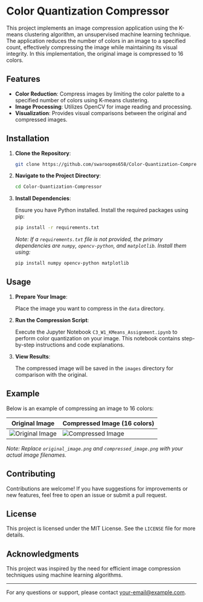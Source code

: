 # Color Quantization Compressor

This project implements an image compression application using the K-means clustering algorithm, an unsupervised machine learning technique. The application reduces the number of colors in an image to a specified count, effectively compressing the image while maintaining its visual integrity. In this implementation, the original image is compressed to 16 colors.

## Features

- **Color Reduction**: Compress images by limiting the color palette to a specified number of colors using K-means clustering.
- **Image Processing**: Utilizes OpenCV for image reading and processing.
- **Visualization**: Provides visual comparisons between the original and compressed images.

## Installation

1. **Clone the Repository**:

   ```bash
   git clone https://github.com/swaroopms658/Color-Quantization-Compressor.git
   ```

2. **Navigate to the Project Directory**:

   ```bash
   cd Color-Quantization-Compressor
   ```

3. **Install Dependencies**:

   Ensure you have Python installed. Install the required packages using pip:

   ```bash
   pip install -r requirements.txt
   ```

   *Note: If a `requirements.txt` file is not provided, the primary dependencies are `numpy`, `opencv-python`, and `matplotlib`. Install them using:*

   ```bash
   pip install numpy opencv-python matplotlib
   ```

## Usage

1. **Prepare Your Image**:

   Place the image you want to compress in the `data` directory.

2. **Run the Compression Script**:

   Execute the Jupyter Notebook `C3_W1_KMeans_Assignment.ipynb` to perform color quantization on your image. This notebook contains step-by-step instructions and code explanations.

3. **View Results**:

   The compressed image will be saved in the `images` directory for comparison with the original.

## Example

Below is an example of compressing an image to 16 colors:

| Original Image             | Compressed Image (16 colors)     |
|----------------------------|----------------------------------|
| ![Original Image](images/original_image.png) | ![Compressed Image](images/compressed_image.png) |

*Note: Replace `original_image.png` and `compressed_image.png` with your actual image filenames.*

## Contributing

Contributions are welcome! If you have suggestions for improvements or new features, feel free to open an issue or submit a pull request.

## License

This project is licensed under the MIT License. See the `LICENSE` file for more details.

## Acknowledgments

This project was inspired by the need for efficient image compression techniques using machine learning algorithms.

---

For any questions or support, please contact [your-email@example.com](mailto:your-email@example.com).
